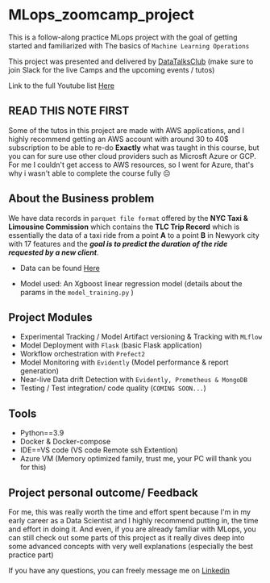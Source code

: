 # MLops_zoomcamp_project
This is a follow-along practice MLops project with the goal of getting started and familiarized with The basics of `Machine Learning Operations`

This project was presented and delivered by [DataTalksClub](https://github.com/DataTalksClub/mlops-zoomcamp) (make sure to join Slack for the live Camps and the upcoming events / tutos)

Link to the full Youtube list [Here](https://www.youtube.com/playlist?list=PL3MmuxUbc_hIUISrluw_A7wDSmfOhErJK)

## READ THIS NOTE FIRST

Some of the tutos in this project are made with AWS applications, and I highly recommend getting an AWS account with around 30 to 40$ subscription to be able to re-do **Exactly** what was taught in this course, but you can for sure use other cloud providers such as Microsft Azure or GCP.
For me I couldn't get access to AWS resources, so I went for Azure, that's why i wasn't able to complete the course fully :pensive:

## About the Business problem

We have data records in `parquet file format` offered by the **NYC Taxi & Limousine Commission** which contains the **TLC Trip Record** which is essentially the data of a taxi ride from a point **A** to a point **B** in Newyork city with 17 features and the ***goal is to predict the duration of the ride requested by a new client***.
- Data can be found [Here](https://www.nyc.gov/site/tlc/about/tlc-trip-record-data.page)

- Model used:
    An Xgboost linear regression model (details about the params in the `model_training.py` )


## Project Modules 

- Experimental Tracking / Model Artifact versioning & Tracking with `MLflow`
- Model Deployment with `Flask` (basic Flask application)
- Workflow orchestration with `Prefect2` 
- Model Monitoring with `Evidently` (Model performance & report generation)
- Near-live Data drift Detection with `Evidently, Prometheus & MongoDB`
- Testing / Test integration/ code quality (`COMING SOON...`)

## Tools

- Python==3.9
- Docker & Docker-compose
- IDE==VS code (VS code Remote ssh Extention)
- Azure VM (Memory optimized family, trust me, your PC will thank you for this)

## Project personal outcome/ Feedback

For me, this was really worth the time and effort spent because I'm in my early career as a Data Scientist and I highly recommend putting in, the time and effort in doing it.
And even, if you are already familiar with MLops, you can still check out some parts of this project as it really dives deep into some advanced concepts with very well explanations (especially the best practice part)

If you have any questions, you can freely message me on [Linkedin](https://www.linkedin.com/in/adem-youssef-277019176/)
